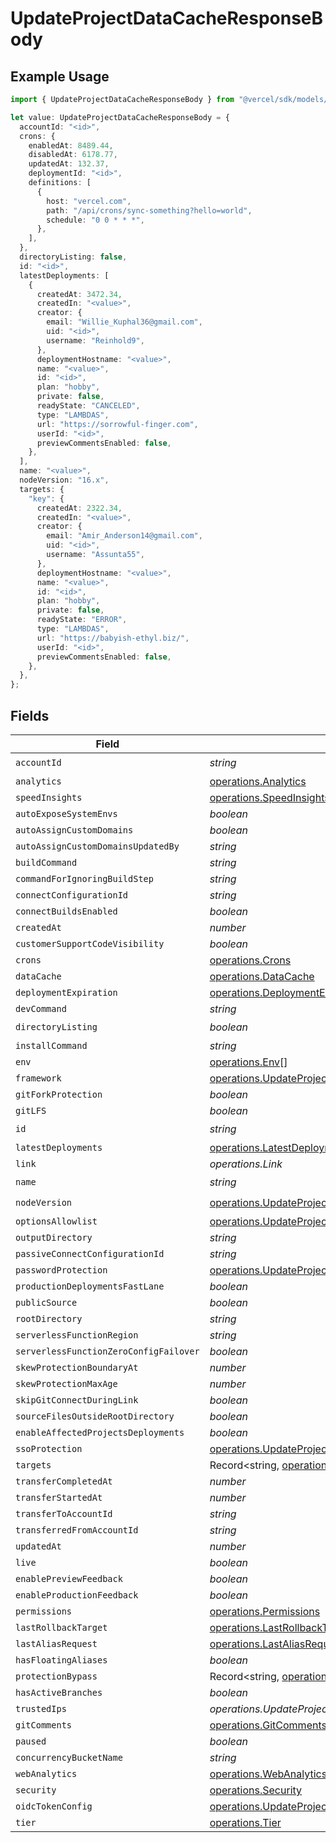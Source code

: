# UpdateProjectDataCacheResponseBody

## Example Usage

```typescript
import { UpdateProjectDataCacheResponseBody } from "@vercel/sdk/models/operations/updateprojectdatacache.js";

let value: UpdateProjectDataCacheResponseBody = {
  accountId: "<id>",
  crons: {
    enabledAt: 8489.44,
    disabledAt: 6178.77,
    updatedAt: 132.37,
    deploymentId: "<id>",
    definitions: [
      {
        host: "vercel.com",
        path: "/api/crons/sync-something?hello=world",
        schedule: "0 0 * * *",
      },
    ],
  },
  directoryListing: false,
  id: "<id>",
  latestDeployments: [
    {
      createdAt: 3472.34,
      createdIn: "<value>",
      creator: {
        email: "Willie_Kuphal36@gmail.com",
        uid: "<id>",
        username: "Reinhold9",
      },
      deploymentHostname: "<value>",
      name: "<value>",
      id: "<id>",
      plan: "hobby",
      private: false,
      readyState: "CANCELED",
      type: "LAMBDAS",
      url: "https://sorrowful-finger.com",
      userId: "<id>",
      previewCommentsEnabled: false,
    },
  ],
  name: "<value>",
  nodeVersion: "16.x",
  targets: {
    "key": {
      createdAt: 2322.34,
      createdIn: "<value>",
      creator: {
        email: "Amir_Anderson14@gmail.com",
        uid: "<id>",
        username: "Assunta55",
      },
      deploymentHostname: "<value>",
      name: "<value>",
      id: "<id>",
      plan: "hobby",
      private: false,
      readyState: "ERROR",
      type: "LAMBDAS",
      url: "https://babyish-ethyl.biz/",
      userId: "<id>",
      previewCommentsEnabled: false,
    },
  },
};
```

## Fields

| Field                                                                                                                      | Type                                                                                                                       | Required                                                                                                                   | Description                                                                                                                |
| -------------------------------------------------------------------------------------------------------------------------- | -------------------------------------------------------------------------------------------------------------------------- | -------------------------------------------------------------------------------------------------------------------------- | -------------------------------------------------------------------------------------------------------------------------- |
| `accountId`                                                                                                                | *string*                                                                                                                   | :heavy_check_mark:                                                                                                         | N/A                                                                                                                        |
| `analytics`                                                                                                                | [operations.Analytics](../../models/operations/analytics.md)                                                               | :heavy_minus_sign:                                                                                                         | N/A                                                                                                                        |
| `speedInsights`                                                                                                            | [operations.SpeedInsights](../../models/operations/speedinsights.md)                                                       | :heavy_minus_sign:                                                                                                         | N/A                                                                                                                        |
| `autoExposeSystemEnvs`                                                                                                     | *boolean*                                                                                                                  | :heavy_minus_sign:                                                                                                         | N/A                                                                                                                        |
| `autoAssignCustomDomains`                                                                                                  | *boolean*                                                                                                                  | :heavy_minus_sign:                                                                                                         | N/A                                                                                                                        |
| `autoAssignCustomDomainsUpdatedBy`                                                                                         | *string*                                                                                                                   | :heavy_minus_sign:                                                                                                         | N/A                                                                                                                        |
| `buildCommand`                                                                                                             | *string*                                                                                                                   | :heavy_minus_sign:                                                                                                         | N/A                                                                                                                        |
| `commandForIgnoringBuildStep`                                                                                              | *string*                                                                                                                   | :heavy_minus_sign:                                                                                                         | N/A                                                                                                                        |
| `connectConfigurationId`                                                                                                   | *string*                                                                                                                   | :heavy_minus_sign:                                                                                                         | N/A                                                                                                                        |
| `connectBuildsEnabled`                                                                                                     | *boolean*                                                                                                                  | :heavy_minus_sign:                                                                                                         | N/A                                                                                                                        |
| `createdAt`                                                                                                                | *number*                                                                                                                   | :heavy_minus_sign:                                                                                                         | N/A                                                                                                                        |
| `customerSupportCodeVisibility`                                                                                            | *boolean*                                                                                                                  | :heavy_minus_sign:                                                                                                         | N/A                                                                                                                        |
| `crons`                                                                                                                    | [operations.Crons](../../models/operations/crons.md)                                                                       | :heavy_minus_sign:                                                                                                         | N/A                                                                                                                        |
| `dataCache`                                                                                                                | [operations.DataCache](../../models/operations/datacache.md)                                                               | :heavy_minus_sign:                                                                                                         | N/A                                                                                                                        |
| `deploymentExpiration`                                                                                                     | [operations.DeploymentExpiration](../../models/operations/deploymentexpiration.md)                                         | :heavy_minus_sign:                                                                                                         | N/A                                                                                                                        |
| `devCommand`                                                                                                               | *string*                                                                                                                   | :heavy_minus_sign:                                                                                                         | N/A                                                                                                                        |
| `directoryListing`                                                                                                         | *boolean*                                                                                                                  | :heavy_check_mark:                                                                                                         | N/A                                                                                                                        |
| `installCommand`                                                                                                           | *string*                                                                                                                   | :heavy_minus_sign:                                                                                                         | N/A                                                                                                                        |
| `env`                                                                                                                      | [operations.Env](../../models/operations/env.md)[]                                                                         | :heavy_minus_sign:                                                                                                         | N/A                                                                                                                        |
| `framework`                                                                                                                | [operations.UpdateProjectDataCacheFramework](../../models/operations/updateprojectdatacacheframework.md)                   | :heavy_minus_sign:                                                                                                         | N/A                                                                                                                        |
| `gitForkProtection`                                                                                                        | *boolean*                                                                                                                  | :heavy_minus_sign:                                                                                                         | N/A                                                                                                                        |
| `gitLFS`                                                                                                                   | *boolean*                                                                                                                  | :heavy_minus_sign:                                                                                                         | N/A                                                                                                                        |
| `id`                                                                                                                       | *string*                                                                                                                   | :heavy_check_mark:                                                                                                         | N/A                                                                                                                        |
| `latestDeployments`                                                                                                        | [operations.LatestDeployments](../../models/operations/latestdeployments.md)[]                                             | :heavy_minus_sign:                                                                                                         | N/A                                                                                                                        |
| `link`                                                                                                                     | *operations.Link*                                                                                                          | :heavy_minus_sign:                                                                                                         | N/A                                                                                                                        |
| `name`                                                                                                                     | *string*                                                                                                                   | :heavy_check_mark:                                                                                                         | N/A                                                                                                                        |
| `nodeVersion`                                                                                                              | [operations.UpdateProjectDataCacheNodeVersion](../../models/operations/updateprojectdatacachenodeversion.md)               | :heavy_check_mark:                                                                                                         | N/A                                                                                                                        |
| `optionsAllowlist`                                                                                                         | [operations.UpdateProjectDataCacheOptionsAllowlist](../../models/operations/updateprojectdatacacheoptionsallowlist.md)     | :heavy_minus_sign:                                                                                                         | N/A                                                                                                                        |
| `outputDirectory`                                                                                                          | *string*                                                                                                                   | :heavy_minus_sign:                                                                                                         | N/A                                                                                                                        |
| `passiveConnectConfigurationId`                                                                                            | *string*                                                                                                                   | :heavy_minus_sign:                                                                                                         | N/A                                                                                                                        |
| `passwordProtection`                                                                                                       | [operations.UpdateProjectDataCachePasswordProtection](../../models/operations/updateprojectdatacachepasswordprotection.md) | :heavy_minus_sign:                                                                                                         | N/A                                                                                                                        |
| `productionDeploymentsFastLane`                                                                                            | *boolean*                                                                                                                  | :heavy_minus_sign:                                                                                                         | N/A                                                                                                                        |
| `publicSource`                                                                                                             | *boolean*                                                                                                                  | :heavy_minus_sign:                                                                                                         | N/A                                                                                                                        |
| `rootDirectory`                                                                                                            | *string*                                                                                                                   | :heavy_minus_sign:                                                                                                         | N/A                                                                                                                        |
| `serverlessFunctionRegion`                                                                                                 | *string*                                                                                                                   | :heavy_minus_sign:                                                                                                         | N/A                                                                                                                        |
| `serverlessFunctionZeroConfigFailover`                                                                                     | *boolean*                                                                                                                  | :heavy_minus_sign:                                                                                                         | N/A                                                                                                                        |
| `skewProtectionBoundaryAt`                                                                                                 | *number*                                                                                                                   | :heavy_minus_sign:                                                                                                         | N/A                                                                                                                        |
| `skewProtectionMaxAge`                                                                                                     | *number*                                                                                                                   | :heavy_minus_sign:                                                                                                         | N/A                                                                                                                        |
| `skipGitConnectDuringLink`                                                                                                 | *boolean*                                                                                                                  | :heavy_minus_sign:                                                                                                         | N/A                                                                                                                        |
| `sourceFilesOutsideRootDirectory`                                                                                          | *boolean*                                                                                                                  | :heavy_minus_sign:                                                                                                         | N/A                                                                                                                        |
| `enableAffectedProjectsDeployments`                                                                                        | *boolean*                                                                                                                  | :heavy_minus_sign:                                                                                                         | N/A                                                                                                                        |
| `ssoProtection`                                                                                                            | [operations.UpdateProjectDataCacheSsoProtection](../../models/operations/updateprojectdatacachessoprotection.md)           | :heavy_minus_sign:                                                                                                         | N/A                                                                                                                        |
| `targets`                                                                                                                  | Record<string, [operations.Targets](../../models/operations/targets.md)>                                                   | :heavy_minus_sign:                                                                                                         | N/A                                                                                                                        |
| `transferCompletedAt`                                                                                                      | *number*                                                                                                                   | :heavy_minus_sign:                                                                                                         | N/A                                                                                                                        |
| `transferStartedAt`                                                                                                        | *number*                                                                                                                   | :heavy_minus_sign:                                                                                                         | N/A                                                                                                                        |
| `transferToAccountId`                                                                                                      | *string*                                                                                                                   | :heavy_minus_sign:                                                                                                         | N/A                                                                                                                        |
| `transferredFromAccountId`                                                                                                 | *string*                                                                                                                   | :heavy_minus_sign:                                                                                                         | N/A                                                                                                                        |
| `updatedAt`                                                                                                                | *number*                                                                                                                   | :heavy_minus_sign:                                                                                                         | N/A                                                                                                                        |
| `live`                                                                                                                     | *boolean*                                                                                                                  | :heavy_minus_sign:                                                                                                         | N/A                                                                                                                        |
| `enablePreviewFeedback`                                                                                                    | *boolean*                                                                                                                  | :heavy_minus_sign:                                                                                                         | N/A                                                                                                                        |
| `enableProductionFeedback`                                                                                                 | *boolean*                                                                                                                  | :heavy_minus_sign:                                                                                                         | N/A                                                                                                                        |
| `permissions`                                                                                                              | [operations.Permissions](../../models/operations/permissions.md)                                                           | :heavy_minus_sign:                                                                                                         | N/A                                                                                                                        |
| `lastRollbackTarget`                                                                                                       | [operations.LastRollbackTarget](../../models/operations/lastrollbacktarget.md)                                             | :heavy_minus_sign:                                                                                                         | N/A                                                                                                                        |
| `lastAliasRequest`                                                                                                         | [operations.LastAliasRequest](../../models/operations/lastaliasrequest.md)                                                 | :heavy_minus_sign:                                                                                                         | N/A                                                                                                                        |
| `hasFloatingAliases`                                                                                                       | *boolean*                                                                                                                  | :heavy_minus_sign:                                                                                                         | N/A                                                                                                                        |
| `protectionBypass`                                                                                                         | Record<string, [operations.ProtectionBypass](../../models/operations/protectionbypass.md)>                                 | :heavy_minus_sign:                                                                                                         | N/A                                                                                                                        |
| `hasActiveBranches`                                                                                                        | *boolean*                                                                                                                  | :heavy_minus_sign:                                                                                                         | N/A                                                                                                                        |
| `trustedIps`                                                                                                               | *operations.UpdateProjectDataCacheTrustedIps*                                                                              | :heavy_minus_sign:                                                                                                         | N/A                                                                                                                        |
| `gitComments`                                                                                                              | [operations.GitComments](../../models/operations/gitcomments.md)                                                           | :heavy_minus_sign:                                                                                                         | N/A                                                                                                                        |
| `paused`                                                                                                                   | *boolean*                                                                                                                  | :heavy_minus_sign:                                                                                                         | N/A                                                                                                                        |
| `concurrencyBucketName`                                                                                                    | *string*                                                                                                                   | :heavy_minus_sign:                                                                                                         | N/A                                                                                                                        |
| `webAnalytics`                                                                                                             | [operations.WebAnalytics](../../models/operations/webanalytics.md)                                                         | :heavy_minus_sign:                                                                                                         | N/A                                                                                                                        |
| `security`                                                                                                                 | [operations.Security](../../models/operations/security.md)                                                                 | :heavy_minus_sign:                                                                                                         | N/A                                                                                                                        |
| `oidcTokenConfig`                                                                                                          | [operations.UpdateProjectDataCacheOidcTokenConfig](../../models/operations/updateprojectdatacacheoidctokenconfig.md)       | :heavy_minus_sign:                                                                                                         | N/A                                                                                                                        |
| `tier`                                                                                                                     | [operations.Tier](../../models/operations/tier.md)                                                                         | :heavy_minus_sign:                                                                                                         | N/A                                                                                                                        |